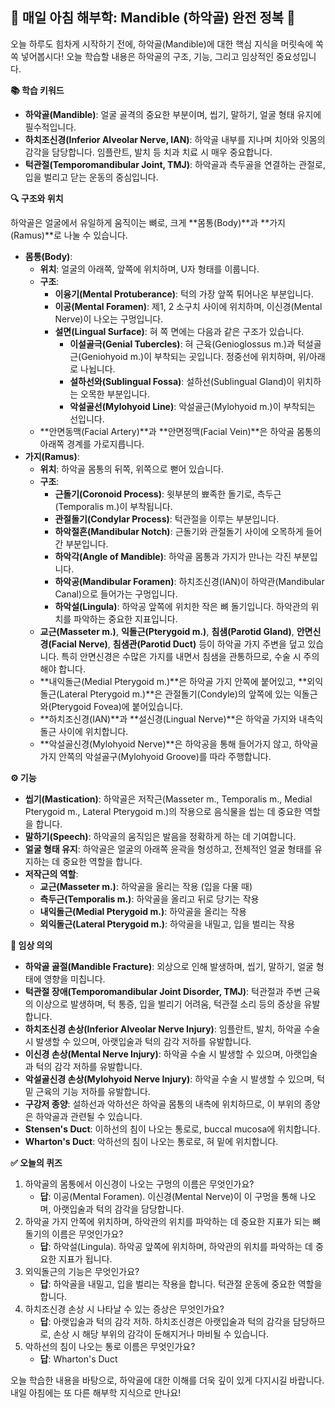 ## 🦷 매일 아침 해부학: Mandible (하악골) 완전 정복 🦷

오늘 하루도 힘차게 시작하기 전에, 하악골(Mandible)에 대한 핵심 지식을 머릿속에 쏙쏙 넣어봅시다! 오늘 학습할 내용은 하악골의 구조, 기능, 그리고 임상적인 중요성입니다.

**📚 학습 키워드**

*   **하악골(Mandible)**: 얼굴 골격의 중요한 부분이며, 씹기, 말하기, 얼굴 형태 유지에 필수적입니다.
*   **하치조신경(Inferior Alveolar Nerve, IAN)**: 하악골 내부를 지나며 치아와 잇몸의 감각을 담당합니다. 임플란트, 발치 등 치과 치료 시 매우 중요합니다.
*   **턱관절(Temporomandibular Joint, TMJ)**: 하악골과 측두골을 연결하는 관절로, 입을 벌리고 닫는 운동의 중심입니다.

**🔍 구조와 위치**

하악골은 얼굴에서 유일하게 움직이는 뼈로, 크게 **몸통(Body)**과 **가지(Ramus)**로 나눌 수 있습니다.

*   **몸통(Body)**:
    *   **위치**: 얼굴의 아래쪽, 앞쪽에 위치하며, U자 형태를 이룹니다.
    *   **구조**:
        *   **이융기(Mental Protuberance)**: 턱의 가장 앞쪽 튀어나온 부분입니다.
        *   **이공(Mental Foramen)**: 제1, 2 소구치 사이에 위치하며, 이신경(Mental Nerve)이 나오는 구멍입니다.
        *   **설면(Lingual Surface)**: 혀 쪽 면에는 다음과 같은 구조가 있습니다.
            *   **이설골극(Genial Tubercles)**: 혀 근육(Genioglossus m.)과 턱설골근(Geniohyoid m.)이 부착되는 곳입니다. 정중선에 위치하며, 위/아래로 나뉩니다.
            *   **설하선와(Sublingual Fossa)**: 설하선(Sublingual Gland)이 위치하는 오목한 부분입니다.
            *   **악설골선(Mylohyoid Line)**: 악설골근(Mylohyoid m.)이 부착되는 선입니다.
    *   **안면동맥(Facial Artery)**과 **안면정맥(Facial Vein)**은 하악골 몸통의 아래쪽 경계를 가로지릅니다.
*   **가지(Ramus)**:
    *   **위치**: 하악골 몸통의 뒤쪽, 위쪽으로 뻗어 있습니다.
    *   **구조**:
        *   **근돌기(Coronoid Process)**: 윗부분의 뾰족한 돌기로, 측두근(Temporalis m.)이 부착됩니다.
        *   **관절돌기(Condylar Process)**: 턱관절을 이루는 부분입니다.
        *   **하악절흔(Mandibular Notch)**: 근돌기와 관절돌기 사이에 오목하게 들어간 부분입니다.
        *   **하악각(Angle of Mandible)**: 하악골 몸통과 가지가 만나는 각진 부분입니다.
        *   **하악공(Mandibular Foramen)**: 하치조신경(IAN)이 하악관(Mandibular Canal)으로 들어가는 구멍입니다.
        *   **하악설(Lingula)**: 하악공 앞쪽에 위치한 작은 뼈 돌기입니다. 하악관의 위치를 파악하는 중요한 지표입니다.
    *   **교근(Masseter m.)**, **익돌근(Pterygoid m.)**, **침샘(Parotid Gland)**, **안면신경(Facial Nerve)**, **침샘관(Parotid Duct)** 등이 하악골 가지 주변을 덮고 있습니다. 특히 안면신경은 수많은 가지를 내면서 침샘을 관통하므로, 수술 시 주의해야 합니다.
    *   **내익돌근(Medial Pterygoid m.)**은 하악골 가지 안쪽에 붙어있고, **외익돌근(Lateral Pterygoid m.)**은 관절돌기(Condyle)의 앞쪽에 있는 익돌근와(Pterygoid Fovea)에 붙어있습니다.
    *   **하치조신경(IAN)**과 **설신경(Lingual Nerve)**은 하악골 가지와 내측익돌근 사이에 위치합니다.
    *   **악설골신경(Mylohyoid Nerve)**은 하악공을 통해 들어가지 않고, 하악골 가지 안쪽의 악설골구(Mylohyoid Groove)를 따라 주행합니다.

**⚙️ 기능**

*   **씹기(Mastication)**: 하악골은 저작근(Masseter m., Temporalis m., Medial Pterygoid m., Lateral Pterygoid m.)의 작용으로 음식물을 씹는 데 중요한 역할을 합니다.
*   **말하기(Speech)**: 하악골의 움직임은 발음을 정확하게 하는 데 기여합니다.
*   **얼굴 형태 유지**: 하악골은 얼굴의 아래쪽 윤곽을 형성하고, 전체적인 얼굴 형태를 유지하는 데 중요한 역할을 합니다.
*   **저작근의 역할**:
    *   **교근(Masseter m.)**: 하악골을 올리는 작용 (입을 다물 때)
    *   **측두근(Temporalis m.)**: 하악골을 올리고 뒤로 당기는 작용
    *   **내익돌근(Medial Pterygoid m.)**: 하악골을 올리는 작용
    *   **외익돌근(Lateral Pterygoid m.)**: 하악골을 내밀고, 입을 벌리는 작용

**🏥 임상 의의**

*   **하악골 골절(Mandible Fracture)**: 외상으로 인해 발생하며, 씹기, 말하기, 얼굴 형태에 영향을 미칩니다.
*   **턱관절 장애(Temporomandibular Joint Disorder, TMJ)**: 턱관절과 주변 근육의 이상으로 발생하며, 턱 통증, 입을 벌리기 어려움, 턱관절 소리 등의 증상을 유발합니다.
*   **하치조신경 손상(Inferior Alveolar Nerve Injury)**: 임플란트, 발치, 하악골 수술 시 발생할 수 있으며, 아랫입술과 턱의 감각 저하를 유발합니다.
*   **이신경 손상(Mental Nerve Injury)**: 하악골 수술 시 발생할 수 있으며, 아랫입술과 턱의 감각 저하를 유발합니다.
*   **악설골신경 손상(Mylohyoid Nerve Injury)**: 하악골 수술 시 발생할 수 있으며, 턱밑 근육의 기능 저하를 유발합니다.
*   **구강저 종양**: 설하선과 악하선은 하악골 몸통의 내측에 위치하므로, 이 부위의 종양은 하악골과 관련될 수 있습니다.
*   **Stensen's Duct**: 이하선의 침이 나오는 통로로, buccal mucosa에 위치합니다.
*   **Wharton's Duct**: 악하선의 침이 나오는 통로로, 혀 밑에 위치합니다.

**✅ 오늘의 퀴즈**

1.  하악골의 몸통에서 이신경이 나오는 구멍의 이름은 무엇인가요?
    *   **답**: 이공(Mental Foramen). 이신경(Mental Nerve)이 이 구멍을 통해 나오며, 아랫입술과 턱의 감각을 담당합니다.
2.  하악골 가지 안쪽에 위치하며, 하악관의 위치를 파악하는 데 중요한 지표가 되는 뼈 돌기의 이름은 무엇인가요?
    *   **답**: 하악설(Lingula). 하악공 앞쪽에 위치하며, 하악관의 위치를 파악하는 데 중요한 지표가 됩니다.
3.  외익돌근의 기능은 무엇인가요?
    *   **답**: 하악골을 내밀고, 입을 벌리는 작용을 합니다. 턱관절 운동에 중요한 역할을 합니다.
4.  하치조신경 손상 시 나타날 수 있는 증상은 무엇인가요?
    *   **답**: 아랫입술과 턱의 감각 저하. 하치조신경은 아랫입술과 턱의 감각을 담당하므로, 손상 시 해당 부위의 감각이 둔해지거나 마비될 수 있습니다.
5.  악하선의 침이 나오는 통로 이름은 무엇인가요?
    *   **답**: Wharton's Duct

오늘 학습한 내용을 바탕으로, 하악골에 대한 이해를 더욱 깊이 있게 다지시길 바랍니다. 내일 아침에는 또 다른 해부학 지식으로 만나요!